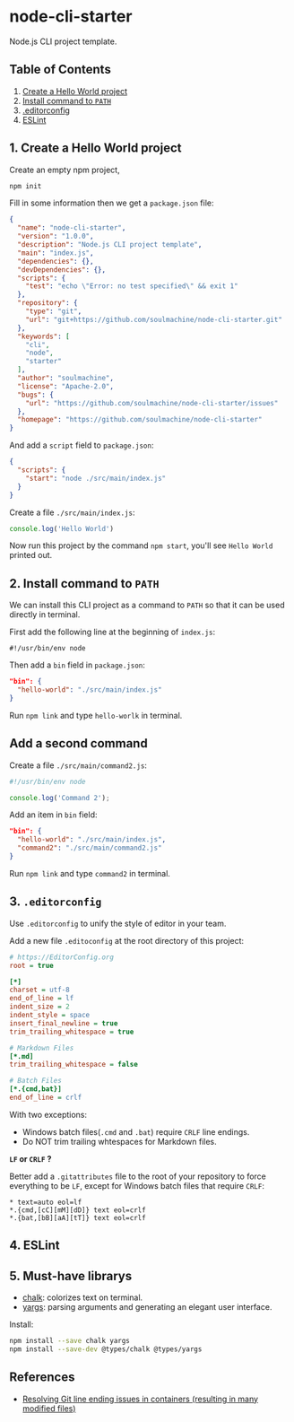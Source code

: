 # node-cli-starter

Node.js CLI project template.

## Table of Contents

1. [Create a Hello World project](#step1-create-a-hello-world-project)
1. [Install command to `PATH`](#step1-install-command-to-path)
1. [.editorconfig](#editorconfig)
1. [ESLint](#eslint)

## 1. Create a Hello World project

Create an empty npm project,

```bash
npm init
```

Fill in some information then we get a `package.json` file:

```json
{
  "name": "node-cli-starter",
  "version": "1.0.0",
  "description": "Node.js CLI project template",
  "main": "index.js",
  "dependencies": {},
  "devDependencies": {},
  "scripts": {
    "test": "echo \"Error: no test specified\" && exit 1"
  },
  "repository": {
    "type": "git",
    "url": "git+https://github.com/soulmachine/node-cli-starter.git"
  },
  "keywords": [
    "cli",
    "node",
    "starter"
  ],
  "author": "soulmachine",
  "license": "Apache-2.0",
  "bugs": {
    "url": "https://github.com/soulmachine/node-cli-starter/issues"
  },
  "homepage": "https://github.com/soulmachine/node-cli-starter"
}
```

And add a `script` field to `package.json`:

```json
{
  "scripts": {
    "start": "node ./src/main/index.js"
  }
}
```

Create a file `./src/main/index.js`:

```javascript
console.log('Hello World')
```

Now run this project by the command `npm start`, you'll see `Hello World` printed out.

## 2. Install command to `PATH`

We can install this CLI project as a command to `PATH` so that it can be used directly in terminal.

First add the following line at the beginning of `index.js`:

```text
#!/usr/bin/env node
```

Then add a `bin` field in `package.json`:

```json
"bin": {
  "hello-world": "./src/main/index.js"
}
```

Run `npm link` and type `hello-worlk` in terminal.

## Add a second command

Create a file `./src/main/command2.js`:

```javascript
#!/usr/bin/env node

console.log('Command 2');
```

Add an item in `bin` field:

```json
"bin": {
  "hello-world": "./src/main/index.js",
  "command2": "./src/main/command2.js"
}
```

Run `npm link` and type `command2` in terminal.

## 3. `.editorconfig`

Use `.editorconfig` to unify the style of editor in your team.

Add a new file `.editoconfig` at the root directory of this project:

```ini
# https://EditorConfig.org
root = true

[*]
charset = utf-8
end_of_line = lf
indent_size = 2
indent_style = space
insert_final_newline = true
trim_trailing_whitespace = true

# Markdown Files
[*.md]
trim_trailing_whitespace = false

# Batch Files
[*.{cmd,bat}]
end_of_line = crlf
```

With two exceptions:

* Windows batch files(`.cmd` and `.bat`) require `CRLF` line endings.
* Do NOT trim trailing whtespaces for Markdown files.

**`LF` or `CRLF` ?**

Better add a `.gitattributes` file to the root of your repository to force everything to be `LF`, except for Windows batch files that require `CRLF`:

```text
* text=auto eol=lf
*.{cmd,[cC][mM][dD]} text eol=crlf
*.{bat,[bB][aA][tT]} text eol=crlf
```

## 4. ESLint

## 5. Must-have librarys

* [chalk](https://www.npmjs.com/package/chalk): colorizes text on terminal.
* [yargs](https://www.npmjs.com/package/yargs): parsing arguments and generating an elegant user interface.

Install:

```bash
npm install --save chalk yargs
npm install --save-dev @types/chalk @types/yargs
```


## References

* [Resolving Git line ending issues in containers (resulting in many modified files)](https://code.visualstudio.com/docs/remote/troubleshooting#_resolving-git-line-ending-issues-in-containers-resulting-in-many-modified-files)
